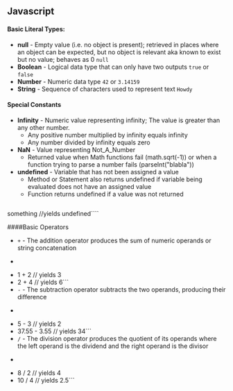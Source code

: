 ## Javascript

#### Basic Literal Types:
* **null** - Empty value (i.e. no object is present); retrieved in places where an object can be expected, but no object is relevant aka known to exist but no value; behaves as 0
  `null`
* **Boolean** - Logical data type that can only have two outputs
  `true` or `false`
* **Number** - Numeric data type
  `42` or `3.14159` 
* **String** - Sequence of characters used to represent text
  `Howdy`

#### Special Constants
* **Infinity** - Numeric value representing infinity; The value is greater than any other number.
  * Any positive number multiplied by infinity equals infinity
  * Any number divided by infinity equals zero
* **NaN** - Value representing Not_A_Number 
  * Returned value when Math functions fail (math.sqrt(-1)) or when a function trying to parse a number fails (parseInt("blabla"))
* **undefined** - Variable that has not been assigned a value
  * Method or Statement also returns undefined if variable being evaluated does not have an assigned value
  * Function returns undefined if a value was not returned
  ````var something
 something //yields undefined````

####Basic Operators
* `+` - The addition operator produces the sum of numeric operands or string concatenation
*   ```JavaScript
*   1 + 2 // yields 3
*   2 + 4 // yields 6```
* `-` - The subtraction operator subtracts the two operands, producing their difference
*   ```JavaScript
*   5 - 3 // yields 2
*   37.55 - 3.55 // yields 34```
* `/` - The division operator produces the quotient of its operands where the left operand is the dividend and the right operand is the divisor
*   ```JavaScript
*   8 / 2 // yields 4
*   10 / 4 // yields 2.5```
